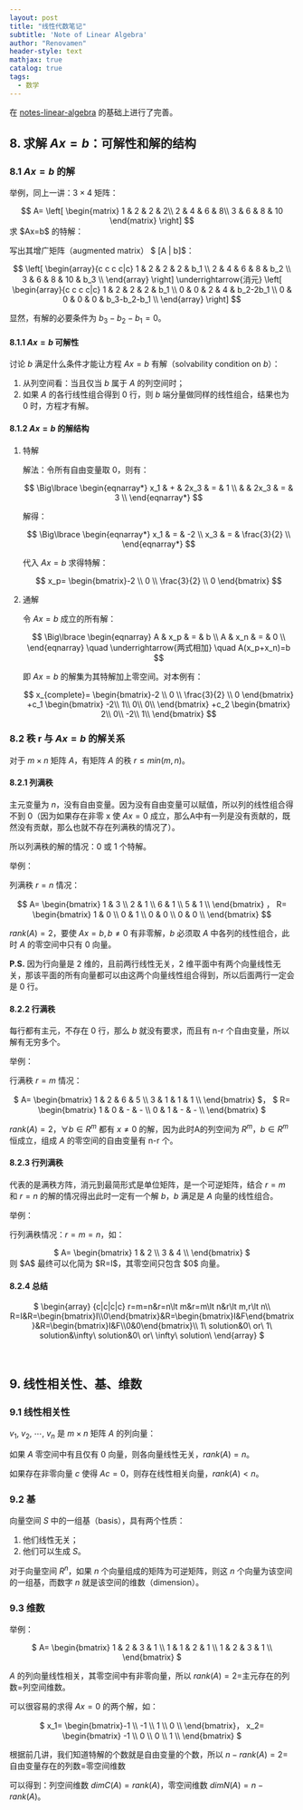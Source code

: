 ```yaml
---
layout: post
title: "线性代数笔记"
subtitle: 'Note of Linear Algebra'
author: "Renovamen"
header-style: text
mathjax: true
catalog: true
tags:
  - 数学
---
```



在 <a href="https://github.com/zlotus/notes-linear-algebra" target="_blank"><i class="fa fa-link"></i> notes-linear-algebra</a> 的基础上进行了完善。

## 8. 求解 $Ax=b$：可解性和解的结构
### 8.1 $Ax=b$ 的解

举例，同上一讲：$3 \times 4$ 矩阵： 

<center>
$$
A=
\left[
  \begin{matrix}
    1 &amp; 2 &amp; 2 &amp; 2\\
    2 &amp; 4 &amp; 6 &amp; 8\\
    3 &amp; 6 &amp; 8 &amp; 10
  \end{matrix}
\right]
$$
</center>
求 $Ax=b$ 的特解：

写出其增广矩阵（augmented matrix）
$ [A | b]$：

<center>
$$
\left[
\begin{array}{c c c c|c}
1 &amp; 2 &amp; 2 &amp; 2 &amp; b_1 \\
2 &amp; 4 &amp; 6 &amp; 8 &amp; b_2 \\
3 &amp; 6 &amp; 8 &amp; 10 &amp; b_3 \\
\end{array}
\right]
\underrightarrow{消元}
\left[
\begin{array}{c c c c|c}
1 &amp; 2 &amp; 2 &amp; 2 &amp; b_1 \\
0 &amp; 0 &amp; 2 &amp; 4 &amp; b_2-2b_1 \\
0 &amp; 0 &amp; 0 &amp; 0 &amp; b_3-b_2-b_1 \\
\end{array}
\right]
$$
</center>

显然，有解的必要条件为 $b_3-b_2-b_1=0$。

#### 8.1.1 $Ax=b$ 可解性
讨论 $b$ 满足什么条件才能让方程 $Ax=b$ 有解（solvability condition on $b$）：

1. 从列空间看：当且仅当 $b$ 属于 $A$ 的列空间时；
2. 如果 $A$ 的各行线性组合得到 0 行，则 $b$ 端分量做同样的线性组合，结果也为 0 时，方程才有解。

#### 8.1.2 $Ax=b$ 的解结构
1. 特解

    解法：令所有自由变量取 0，则有：
    <center>
    $$
    \Big\lbrace
    \begin{eqnarray*}
      x_1 &amp; + &amp; 2x_3 &amp; = &amp; 1 \\
      &amp; &amp; 2x_3 &amp; = &amp; 3 \\
    \end{eqnarray*}
    $$
    </center>

    解得：
    <center>
    $$
    \Big\lbrace
    \begin{eqnarray*}
      x_1 &amp; = &amp; -2 \\
      x_3 &amp; = &amp; \frac{3}{2} \\
    \end{eqnarray*}
    $$
    </center>
   
    代入 $Ax=b$ 求得特解： 
    <center>
    $$
    x_p=
    \begin{bmatrix}-2 \\ 
      0 \\ 
      \frac{3}{2} \\ 
      0
    \end{bmatrix}
    $$
    </center>

2. 通解

    令 $Ax=b$ 成立的所有解：
    <center>
    $$
    \Big\lbrace
    \begin{eqnarray}
      A &amp; x_p &amp; = &amp; b \\
      A &amp; x_n &amp; = &amp; 0 \\
    \end{eqnarray}
    \quad
      \underrightarrow{两式相加}
    \quad
    A(x_p+x_n)=b
    $$
    </center>

    即 $Ax=b$ 的解集为其特解加上零空间。对本例有：
    <center>
    $$
    x_{complete}=
    \begin{bmatrix}-2 \\ 
      0 \\ 
      \frac{3}{2} \\ 
      0
    \end{bmatrix}
    +c_1
    \begin{bmatrix}
      -2\\
      1\\
      0\\
      0\\
    \end{bmatrix}
    +c_2
    \begin{bmatrix}
      2\\
      0\\
      -2\\
      1\\
    \end{bmatrix}
    $$
    </center>

### 8.2 秩 r 与 $Ax=b$ 的解关系
对于 $m \times n$ 矩阵 $A$，有矩阵 $A$ 的秩 $r \leq min(m, n)$。

#### 8.2.1 列满秩

主元变量为 $n$，没有自由变量。因为没有自由变量可以赋值，所以列的线性组合得不到 0（因为如果存在非零 x 使 $Ax=0$ 成立，那么A中有一列是没有贡献的，既然没有贡献，那么也就不存在列满秩的情况了）。

所以列满秩的解的情况：0 或 1 个特解。

举例：

列满秩 $r=n$ 情况：
<center>
$$
A=
\begin{bmatrix}
  1 &amp; 3 \\
  2 &amp; 1 \\
  6 &amp; 1 \\
  5 &amp; 1 \\
\end{bmatrix}
，
R=
\begin{bmatrix}
  1 &amp; 0 \\
  0 &amp; 1 \\
  0 &amp; 0 \\
  0 &amp; 0 \\
\end{bmatrix}
$$
</center>

$rank(A)=2$，要使 $Ax=b, b \neq 0$ 有非零解，$b$ 必须取 $A$ 中各列的线性组合，此时 $A$ 的零空间中只有 $0$ 向量。

**P.S.** 因为行向量是 2 维的，且前两行线性无关，2 维平面中有两个向量线性无关，那该平面的所有向量都可以由这两个向量线性组合得到，所以后面两行一定会是 0 行。

#### 8.2.2 行满秩
每行都有主元，不存在 0 行，那么 $b$ 就没有要求，而且有 n-r 个自由变量，所以解有无穷多个。

举例：

行满秩 $r=m$ 情况：
<center>
$
A=
\begin{bmatrix}
  1 &amp; 2 &amp; 6 &amp; 5 \\
  3 &amp; 1 &amp; 1 &amp; 1 \\
\end{bmatrix}
$，
$
R=
\begin{bmatrix}
  1 &amp; 0 &amp; - &amp; - \\
  0 &amp; 1 &amp; - &amp; - \\
\end{bmatrix}
$
</center>

$rank(A)=2$，$\forall b \in R^m$ 都有 $x \neq 0$ 的解，因为此时A的列空间为 $R^m$，$b \in R^m$ 恒成立，组成 $A$ 的零空间的自由变量有 n-r 个。


#### 8.2.3 行列满秩
代表的是满秩方阵，消元到最简形式是单位矩阵，是一个可逆矩阵，结合 $r=m$ 和 $r=n$ 的解的情况得出此时一定有一个解 $b$，$b$ 满足是 $A$ 向量的线性组合。

举例：

行列满秩情况：$r=m=n$，如：
<center>
$
A=
\begin{bmatrix}
  1 &amp; 2 \\
  3 &amp; 4 \\
\end{bmatrix}
$
</center>
则 $A$ 最终可以化简为 $R=I$，其零空间只包含 $0$ 向量。


#### 8.2.4 总结
<center>
$
\begin{array}
  {c|c|c|c}
  r=m=n&amp;r=n\lt m&amp;r=m\lt n&amp;r\lt m,r\lt n\\
  R=I&amp;R=\begin{bmatrix}I\\0\end{bmatrix}&amp;R=\begin{bmatrix}I&amp;F\end{bmatrix}&amp;R=\begin{bmatrix}I&amp;F\\0&amp;0\end{bmatrix}\\
  1\ solution&amp;0\ or\ 1\ solution&amp;\infty\ solution&amp;0\ or\ \infty\ solution\
\end{array}
$
</center>

&nbsp;
## 9. 线性相关性、基、维数
### 9.1 线性相关性
$v_1,\ v_2,\ \cdots,\ v_n$ 是 $m\times n$ 矩阵 $A$ 的列向量：

如果 $A$ 零空间中有且仅有 $0$ 向量，则各向量线性无关，$rank(A)=n$。

如果存在非零向量 $c$ 使得 $Ac=0$，则存在线性相关向量，$rank(A)\lt n$。


### 9.2 基
向量空间 $S$ 中的一组基（basis），具有两个性质：

1. 他们线性无关；
2. 他们可以生成 $S$。

对于向量空间 $R^n$，如果 $n$ 个向量组成的矩阵为可逆矩阵，则这 $n$ 个向量为该空间的一组基，而数字 $n$ 就是该空间的维数（dimension）。


### 9.3 维数
举例：
<center>
$
A=
\begin{bmatrix}
  1 &amp; 2 &amp; 3 &amp; 1 \\
  1 &amp; 1 &amp; 2 &amp; 1 \\
  1 &amp; 2 &amp; 3 &amp; 1 \\
\end{bmatrix}
$
</center>

$A$ 的列向量线性相关，其零空间中有非零向量，所以 $rank(A)=2=$主元存在的列数$=$列空间维数。

可以很容易的求得 $Ax=0$ 的两个解，如：

<center>
$
x_1=
\begin{bmatrix}-1 \\
  -1 \\
  1 \\
  0 \\
\end{bmatrix}，
x_2=
\begin{bmatrix}
  -1 \\
  0 \\
  0 \\
  1 \\
\end{bmatrix}
$
</center>

根据前几讲，我们知道特解的个数就是自由变量的个数，所以 $n-rank(A)=2=$自由变量存在的列数$=$零空间维数

可以得到：列空间维数 $dim C(A)=rank(A)$，零空间维数 $dim N(A)=n-rank(A)$。